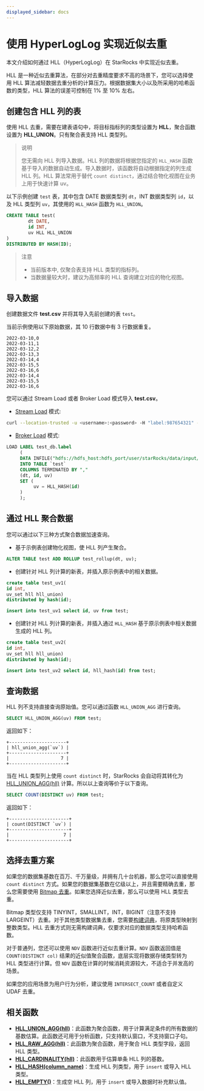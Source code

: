 ```yaml
---
displayed_sidebar: docs
---
```


# 使用 HyperLogLog 实现近似去重

本文介绍如何通过 HLL（HyperLogLog）在 StarRocks 中实现近似去重。

HLL 是一种近似去重算法，在部分对去重精度要求不高的场景下，您可以选择使用 HLL 算法减轻数据去重分析的计算压力。根据数据集大小以及所采用的哈希函数的类型，HLL 算法的误差可控制在 1% 至 10% 左右。

## 创建包含 HLL 列的表

使用 HLL 去重，需要在建表语句中，将目标指标列的类型设置为 **HLL**，聚合函数设置为 **HLL_UNION**。只有聚合表支持 HLL 类型列。

> 说明
>
> 您无需向 HLL 列导入数据。HLL 列的数据将根据您指定的 `HLL_HASH` 函数基于导入的数据自动生成。导入数据时，该函数将自动根据指定的列生成 HLL 列。HLL 算法常用于替代 `count distinct`，通过结合物化视图在业务上用于快速计算 uv。

以下示例创建 `test` 表，其中包含 DATE 数据类型列 `dt`，INT 数据类型列 `id`，以及 HLL 类型列 `uv`，其使用的 `HLL_HASH` 函数为 `HLL_UNION`。

~~~sql
CREATE TABLE test(
        dt DATE,
        id INT,
        uv HLL HLL_UNION
)
DISTRIBUTED BY HASH(ID);
~~~

> 注意
>
> * 当前版本中, 仅聚合表支持 HLL 类型的指标列。
> * 当数据量较大时，建议为高频率的 HLL 查询建立对应的物化视图。

## 导入数据

创建数据文件 **test.csv** 并将其导入先前创建的表 `test`。

当前示例使用以下原始数据，其 10 行数据中有 3 行数据重复。

~~~plain text
2022-03-10,0
2022-03-11,1
2022-03-12,2
2022-03-13,3
2022-03-14,4
2022-03-15,5
2022-03-16,6
2022-03-14,4
2022-03-15,5
2022-03-16,6
~~~

您可以通过 Stream Load 或者 Broker Load 模式导入 **test.csv**。

* [Stream Load](../sql-reference/sql-statements/loading_unloading/STREAM_LOAD.md) 模式:

~~~bash
curl --location-trusted -u <username>:<password> -H "label:987654321" -H "column_separator:," -H "columns:dt,id,uv=hll_hash(id)" -T test.csv http://fe_host:http_port/api/db_name/test/_stream_load
~~~

* [Broker Load](../sql-reference/sql-statements/loading_unloading/BROKER_LOAD.md) 模式:

~~~sql
LOAD LABEL test_db.label
     (
     DATA INFILE("hdfs://hdfs_host:hdfs_port/user/starRocks/data/input/file")
     INTO TABLE `test`
     COLUMNS TERMINATED BY ","
     (dt, id, uv)
     SET (
          uv = HLL_HASH(id)
     )
     );
~~~

## 通过 HLL 聚合数据

您可以通过以下三种方式聚合数据加速查询。

* 基于示例表创建物化视图，使 HLL 列产生聚合。

~~~sql
ALTER TABLE test ADD ROLLUP test_rollup(dt, uv);
~~~

* 创建针对 HLL 列计算的新表，并插入原示例表中的相关数据。

~~~sql
create table test_uv1(
id int,
uv_set hll hll_union)
distributed by hash(id);

insert into test_uv1 select id, uv from test;
~~~

* 创建针对 HLL 列计算的新表，并插入通过 `HLL_HASH` 基于原示例表中相关数据生成的 HLL 列。

~~~sql
create table test_uv2(
id int,
uv_set hll hll_union)
distributed by hash(id);

insert into test_uv2 select id, hll_hash(id) from test;
~~~

## 查询数据

HLL 列不支持直接查询原始值。您可以通过函数 `HLL_UNION_AGG` 进行查询。

~~~sql
SELECT HLL_UNION_AGG(uv) FROM test;
~~~

返回如下：

~~~plain text
+---------------------+
| hll_union_agg(`uv`) |
+---------------------+
|                   7 |
+---------------------+
~~~

当在 HLL 类型列上使用 `count distinct` 时，StarRocks 会自动将其转化为 [HLL_UNION_AGG(hll)](../sql-reference/sql-functions/aggregate-functions/hll_union_agg.md) 计算。所以以上查询等价于以下查询。

~~~sql
SELECT COUNT(DISTINCT uv) FROM test;
~~~

返回如下：

~~~plain text
+----------------------+
| count(DISTINCT `uv`) |
+----------------------+
|                    7 |
+----------------------+
~~~

## 选择去重方案

如果您的数据集基数在百万、千万量级，并拥有几十台机器，那么您可以直接使用 `count distinct` 方式。如果您的数据集基数在亿级以上，并且需要精确去重，那么您需要使用 [Bitmap 去重](./Using_bitmap.md#基于-trie-树构建全局字典)。如果您选择近似去重，那么可以使用 HLL 类型去重。

Bitmap 类型仅支持 TINYINT，SMALLINT，INT，BIGINT（注意不支持 LARGEINT）去重。对于其他类型数据集去重，您需要[构建词典](./Using_bitmap.md#基于-trie-树构建全局字典)，将原类型映射到整数类型。HLL 去重方式则无需构建词典，仅要求对应的数据类型支持哈希函数。

对于普通列，您还可以使用 `NDV` 函数进行近似去重计算。`NDV` 函数返回值是 `COUNT(DISTINCT col)` 结果的近似值聚合函数，底层实现将数据存储类型转为 HLL 类型进行计算。但 `NDV` 函数在计算的时候消耗资源较大，不适合于并发高的场景。

如果您的应用场景为用户行为分析，建议使用 `INTERSECT_COUNT` 或者自定义 UDAF 去重。

## 相关函数

* **[HLL_UNION_AGG(hll)](../sql-reference/sql-functions/aggregate-functions/hll_union_agg.md)**：此函数为聚合函数，用于计算满足条件的所有数据的基数估算。此函数还可用于分析函数，只支持默认窗口，不支持窗口子句。
* **[HLL_RAW_AGG(hll)](../sql-reference/sql-functions/aggregate-functions/hll_raw_agg.md)**：此函数为聚合函数，用于聚合 HLL 类型字段，返回 HLL 类型。
* **[HLL_CARDINALITY(hll)](../sql-reference/sql-functions/scalar-functions/hll_cardinality.md)**：此函数用于估算单条 HLL 列的基数。
* **[HLL_HASH(column_name)](../sql-reference/sql-functions/scalar-functions/hll_hash.md)**：生成 HLL 列类型，用于 `insert` 或导入 HLL 类型。
* **[HLL_EMPTY()](../sql-reference/sql-functions/scalar-functions/hll_empty.md)**：生成空 HLL 列，用于 `insert` 或导入数据时补充默认值。
